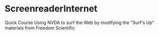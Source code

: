 # ScreenreaderInternet
Quick Course Using NVDA to surf the Web by modifying the "Surf's Up" materials from Freedom Scientific 
